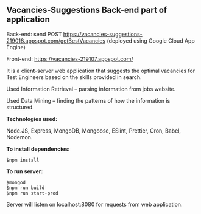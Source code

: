 ## Vacancies-Suggestions Back-end part of application
Back-end: send POST https://vacancies-suggestions-219018.appspot.com/getBestVacancies   (deployed using Google Cloud App Engine)

Front-end: https://vacancies-219107.appspot.com/

It is a client-server web application that suggests the optimal vacancies for Test Engineers based on the skills provided in search. 

Used Information Retrieval  –  parsing information from jobs website.

Used Data Mining – finding the patterns of how the information is structured.

**Technologies used:**

Node.JS, Express, MongoDB, Mongoose, ESlint, Prettier, Cron, Babel, Nodemon.

**To install dependencies:**
```
$npm install
```

**To run server:**
```
$mongod
$npm run build
$npm run start-prod
```

Server will listen on localhost:8080 for requests from web application.
